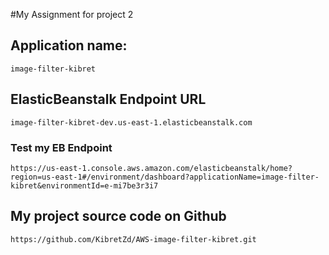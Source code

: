 #My Assignment for  project 2

## Application name: 
    image-filter-kibret

## ElasticBeanstalk Endpoint URL
    image-filter-kibret-dev.us-east-1.elasticbeanstalk.com

### Test my EB Endpoint
    https://us-east-1.console.aws.amazon.com/elasticbeanstalk/home?region=us-east-1#/environment/dashboard?applicationName=image-filter-kibret&environmentId=e-mi7be3r3i7

## My project source code on Github
    https://github.com/KibretZd/AWS-image-filter-kibret.git
    